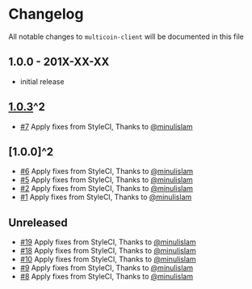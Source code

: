 # Changelog

All notable changes to `multicoin-client` will be documented in this file

## 1.0.0 - 201X-XX-XX

- initial release
<!-- changelog-linker -->

<!-- dumped content start -->

## [1.0.3]^2
- [#7] Apply fixes from StyleCI, Thanks to [@minulislam]
## [1.0.0]^2
- [#6] Apply fixes from StyleCI, Thanks to [@minulislam]
- [#5] Apply fixes from StyleCI, Thanks to [@minulislam]
- [#2] Apply fixes from StyleCI, Thanks to [@minulislam]
- [#1] Apply fixes from StyleCI, Thanks to [@minulislam]

## Unreleased

- [#19] Apply fixes from StyleCI, Thanks to [@minulislam]
- [#18] Apply fixes from StyleCI, Thanks to [@minulislam]
- [#10] Apply fixes from StyleCI, Thanks to [@minulislam]
- [#9] Apply fixes from StyleCI, Thanks to [@minulislam]
- [#8] Apply fixes from StyleCI, Thanks to [@minulislam]

<!-- dumped content end -->

[#19]: https://github.com/minulislam/multicoin-api/pull/19
[#18]: https://github.com/minulislam/multicoin-api/pull/18
[#10]: https://github.com/minulislam/multicoin-api/pull/10
[#9]: https://github.com/minulislam/multicoin-api/pull/9
[#8]: https://github.com/minulislam/multicoin-api/pull/8
[#7]: https://github.com/minulislam/multicoin-api/pull/7
[#6]: https://github.com/minulislam/multicoin-api/pull/6
[#5]: https://github.com/minulislam/multicoin-api/pull/5
[#2]: https://github.com/minulislam/multicoin-api/pull/2
[1.0.3]: https://github.com/minulislam/multicoin-api/compare/1.0.0...1.0.3
[#1]: https://github.com/minulislam/multicoin-api/pull/1
[@minulislam]: https://github.com/minulislam